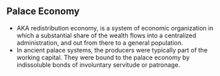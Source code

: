 Palace Economy
--------------

* AKA redistribution economy, is a system of economic organization in which a substantial share of the wealth flows into a centralized administration, and out from there to a general population.
* In ancient palace systems, the producers were typically part of the working capital. They were bound to the palace economy by indissoluble bonds of involuntary servitude or patronage.
